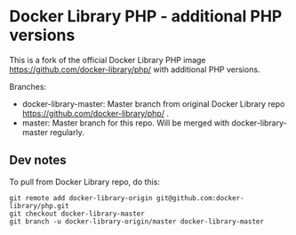 # Docker Library PHP - additional PHP versions

This is a fork of the official Docker Library PHP image https://github.com/docker-library/php/ with additional PHP versions.

Branches:
* docker-library-master: Master branch from original Docker Library repo https://github.com/docker-library/php/ .
* master: Master branch for this repo. Will be merged with docker-library-master regularly.

## Dev notes

To pull from Docker Library repo, do this:
```
git remote add docker-library-origin git@github.com:docker-library/php.git
git checkout docker-library-master
git branch -u docker-library-origin/master docker-library-master
```


